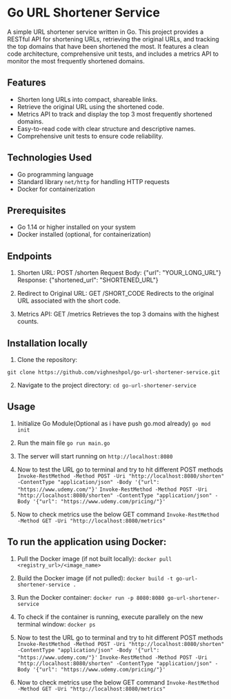 # Go URL Shortener Service

A simple URL shortener service written in Go. This project provides a RESTful API for shortening URLs, retrieving the original URLs, and tracking the top domains that have been shortened the most. It features a clean code architecture, comprehensive unit tests, and includes a metrics API to monitor the most frequently shortened domains.

## Features

- Shorten long URLs into compact, shareable links.
- Retrieve the original URL using the shortened code.
- Metrics API to track and display the top 3 most frequently shortened domains.
- Easy-to-read code with clear structure and descriptive names.
- Comprehensive unit tests to ensure code reliability.

## Technologies Used

- Go programming language
- Standard library `net/http` for handling HTTP requests
- Docker for containerization

## Prerequisites

- Go 1.14 or higher installed on your system
- Docker installed (optional, for containerization)

## Endpoints
1. Shorten URL: POST /shorten
    Request Body: {"url": "YOUR_LONG_URL"}
    Response: {"shortened_url": "SHORTENED_URL"}

2. Redirect to Original URL: GET /SHORT_CODE
    Redirects to the original URL associated with the short code.

3. Metrics API: GET /metrics
    Retrieves the top 3 domains with the highest counts.

## Installation locally

1. Clone the repository:

`git clone https://github.com/vighneshpol/go-url-shortener-service.git`


2. Navigate to the project directory:
`cd go-url-shortener-service`


## Usage
1. Initialize Go Module(Optional as i have push go.mod already)
`go mod init`

2. Run the main file
`go run main.go`

3. The server will start running on
`http://localhost:8080`

4. Now to test the URL go to terminal and try to hit different POST methods 
`Invoke-RestMethod -Method POST -Uri "http://localhost:8080/shorten" -ContentType "application/json" -Body '{"url": "https://www.udemy.com/"}'`
`Invoke-RestMethod -Method POST -Uri "http://localhost:8080/shorten" -ContentType "application/json" -Body '{"url": "https://www.udemy.com/pricing/"}'`

5. Now to check metrics use the below GET command 
`Invoke-RestMethod -Method GET -Uri "http://localhost:8080/metrics"`

## To run the application using Docker:

1. Pull the Docker image (if not built locally):
    `docker pull <registry_url>/<image_name>`

2. Build the Docker image (if not pulled):
    `docker build -t go-url-shortener-service .`

3. Run the Docker container:
    `docker run -p 8080:8080 go-url-shortener-service`

4. To check if the container is running, execute parallely on the new terminal window:
    `docker ps`

5. Now to test the URL go to terminal and try to hit different POST methods 
    `Invoke-RestMethod -Method POST -Uri "http://localhost:8080/shorten" -ContentType "application/json" -Body '{"url": "https://www.udemy.com/"}'`
    `Invoke-RestMethod -Method POST -Uri "http://localhost:8080/shorten" -ContentType "application/json" -Body '{"url": "https://www.udemy.com/pricing/"}'`

5. Now to check metrics use the below GET command 
    `Invoke-RestMethod -Method GET -Uri "http://localhost:8080/metrics"`
